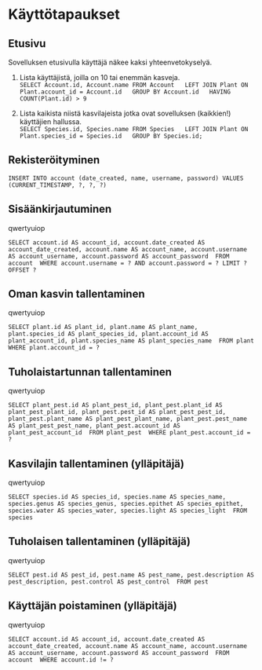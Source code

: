 # Käyttötapaukset


## Etusivu

Sovelluksen etusivulla käyttäjä näkee kaksi yhteenvetokyselyä.

1) Lista käyttäjistä, joilla on 10 tai enemmän kasveja.  
`SELECT Account.id, Account.name FROM Account  
                    LEFT JOIN Plant ON Plant.account_id = Account.id  
                    GROUP BY Account.id  
                    HAVING COUNT(Plant.id) > 9`

2) Lista kaikista niistä kasvilajeista jotka ovat sovelluksen (kaikkien!) käyttäjien hallussa.  
`SELECT Species.id, Species.name FROM Species  
                     LEFT JOIN Plant ON Plant.species_id = Species.id  
                    GROUP BY Species.id;`



## Rekisteröityminen
`INSERT INTO account (date_created, name, username, password) VALUES (CURRENT_TIMESTAMP, ?, ?, ?)`


## Sisäänkirjautuminen

qwertyuiop

`SELECT account.id AS account_id, account.date_created AS account_date_created, account.name AS account_name, account.username AS account_username, account.password AS account_password 
FROM account 
WHERE account.username = ? AND account.password = ?
 LIMIT ? OFFSET ?`


## Oman kasvin tallentaminen

qwertyuiop

`SELECT plant.id AS plant_id, plant.name AS plant_name, plant.species_id AS plant_species_id, plant.account_id AS plant_account_id, plant.species_name AS plant_species_name 
FROM plant 
WHERE plant.account_id = ?`


## Tuholaistartunnan tallentaminen

qwertyuiop

`SELECT plant_pest.id AS plant_pest_id, plant_pest.plant_id AS plant_pest_plant_id, plant_pest.pest_id AS plant_pest_pest_id, plant_pest.plant_name AS plant_pest_plant_name, plant_pest.pest_name AS plant_pest_pest_name, plant_pest.account_id AS plant_pest_account_id 
FROM plant_pest 
WHERE plant_pest.account_id = ?`


## Kasvilajin tallentaminen (ylläpitäjä)

qwertyuiop

`SELECT species.id AS species_id, species.name AS species_name, species.genus AS species_genus, species.epithet AS species_epithet, species.water AS species_water, species.light AS species_light 
FROM species`


## Tuholaisen tallentaminen (ylläpitäjä)

qwertyuiop

`SELECT pest.id AS pest_id, pest.name AS pest_name, pest.description AS pest_description, pest.control AS pest_control 
FROM pest`


## Käyttäjän poistaminen (ylläpitäjä)

qwertyuiop

`SELECT account.id AS account_id, account.date_created AS account_date_created, account.name AS account_name, account.username AS account_username, account.password AS account_password 
FROM account 
WHERE account.id != ?`


